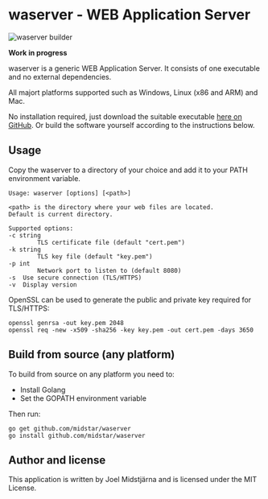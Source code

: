 # waserver - WEB Application Server
![waserver builder](https://github.com/midstar/waserver/actions/workflows/build.yml/badge.svg)

**Work in progress**

waserver is a generic WEB Application Server. It consists of one executable 
and no external dependencies.

All majort platforms supported such as Windows, Linux (x86 and ARM)
and Mac.

No installation required, just download the suitable executable 
[here on GitHub](https://github.com/midstar/waserver/releases). Or build
the software yourself according to the instructions below.

## Usage

Copy the waserver to a directory of your choice and add it to your PATH
environment variable.

    Usage: waserver [options] [<path>]

    <path> is the directory where your web files are located.
    Default is current directory.

    Supported options:
    -c string
            TLS certificate file (default "cert.pem")
    -k string
            TLS key file (default "key.pem")
    -p int
            Network port to listen to (default 8080)
    -s	Use secure connection (TLS/HTTPS)
    -v	Display version

OpenSSL can be used to generate the public and private key required for TLS/HTTPS:

    openssl genrsa -out key.pem 2048
    openssl req -new -x509 -sha256 -key key.pem -out cert.pem -days 3650

## Build from source (any platform)

To build from source on any platform you need to:

* Install Golang 
* Set the GOPATH environment variable

Then run:

    go get github.com/midstar/waserver
    go install github.com/midstar/waserver


## Author and license

This application is written by Joel Midstjärna and is licensed under the MIT License.